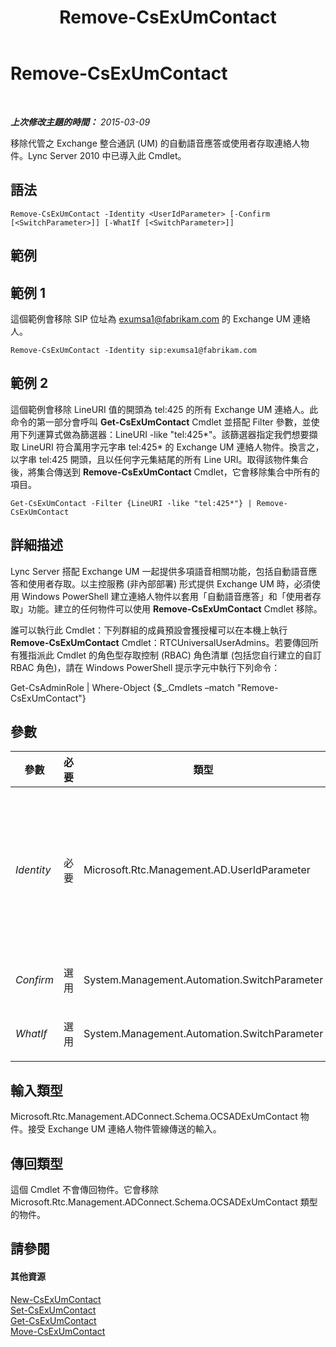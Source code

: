 ﻿---
title: Remove-CsExUmContact
TOCTitle: Remove-CsExUmContact
ms:assetid: d79f7082-f58b-4cc3-a90d-230111e32850
ms:mtpsurl: https://technet.microsoft.com/zh-tw/library/Gg398946(v=OCS.15)
ms:contentKeyID: 49292465
ms.date: 08/10/2015
mtps_version: v=OCS.15
ms.translationtype: HT
---

# Remove-CsExUmContact

 

_**上次修改主題的時間：** 2015-03-09_

移除代管之 Exchange 整合通訊 (UM) 的自動語音應答或使用者存取連絡人物件。Lync Server 2010 中已導入此 Cmdlet。

## 語法

    Remove-CsExUmContact -Identity <UserIdParameter> [-Confirm [<SwitchParameter>]] [-WhatIf [<SwitchParameter>]]

## 範例

## 範例 1

這個範例會移除 SIP 位址為 exumsa1@fabrikam.com 的 Exchange UM 連絡人。

    Remove-CsExUmContact -Identity sip:exumsa1@fabrikam.com

## 範例 2

這個範例會移除 LineURI 值的開頭為 tel:425 的所有 Exchange UM 連絡人。此命令的第一部分會呼叫 **Get-CsExUmContact** Cmdlet 並搭配 Filter 參數，並使用下列運算式做為篩選器：LineURI -like "tel:425\*"。該篩選器指定我們想要擷取 LineURI 符合萬用字元字串 tel:425\* 的 Exchange UM 連絡人物件。換言之，以字串 tel:425 開頭，且以任何字元集結尾的所有 Line URI。取得該物件集合後，將集合傳送到 **Remove-CsExUmContact** Cmdlet，它會移除集合中所有的項目。

    Get-CsExUmContact -Filter {LineURI -like "tel:425*"} | Remove-CsExUmContact

## 詳細描述

Lync Server 搭配 Exchange UM 一起提供多項語音相關功能，包括自動語音應答和使用者存取。以主控服務 (非內部部署) 形式提供 Exchange UM 時，必須使用 Windows PowerShell 建立連絡人物件以套用「自動語音應答」和「使用者存取」功能。建立的任何物件可以使用 **Remove-CsExUmContact** Cmdlet 移除。

誰可以執行此 Cmdlet：下列群組的成員預設會獲授權可以在本機上執行 **Remove-CsExUmContact** Cmdlet：RTCUniversalUserAdmins。若要傳回所有獲指派此 Cmdlet 的角色型存取控制 (RBAC) 角色清單 (包括您自行建立的自訂 RBAC 角色)，請在 Windows PowerShell 提示字元中執行下列命令：

Get-CsAdminRole | Where-Object {$\_.Cmdlets –match "Remove-CsExUmContact"}

## 參數


<table>
<colgroup>
<col style="width: 25%" />
<col style="width: 25%" />
<col style="width: 25%" />
<col style="width: 25%" />
</colgroup>
<thead>
<tr class="header">
<th>參數</th>
<th>必要</th>
<th>類型</th>
<th>說明</th>
</tr>
</thead>
<tbody>
<tr class="odd">
<td><p><em>Identity</em></p></td>
<td><p>必要</p></td>
<td><p>Microsoft.Rtc.Management.AD.UserIdParameter</p></td>
<td><p>您要移除之連絡人物件的唯一識別碼。可以使用下列四種格式的其中一種來指定連絡人識別身分：1) 連絡人的 SIP 位址；2) 連絡人的使用者主體名稱 (UPN)；3) 連絡人的網域名稱和登入名稱，必須是「網域\登入」格式 (例如 litwareinc\exum1)；和 4) 連絡人的 Active Directory 顯示名稱 (例如 Team Auto Attendant)。</p>
<p>完整資料類型：Microsoft.Rtc.Management.AD.UserIdParameter</p></td>
</tr>
<tr class="even">
<td><p><em>Confirm</em></p></td>
<td><p>選用</p></td>
<td><p>System.Management.Automation.SwitchParameter</p></td>
<td><p>在執行命令前先提示確認。</p></td>
</tr>
<tr class="odd">
<td><p><em>WhatIf</em></p></td>
<td><p>選用</p></td>
<td><p>System.Management.Automation.SwitchParameter</p></td>
<td><p>說明執行命令時若不實際執行命令的後果。</p></td>
</tr>
</tbody>
</table>


## 輸入類型

Microsoft.Rtc.Management.ADConnect.Schema.OCSADExUmContact 物件。接受 Exchange UM 連絡人物件管線傳送的輸入。

## 傳回類型

這個 Cmdlet 不會傳回物件。它會移除 Microsoft.Rtc.Management.ADConnect.Schema.OCSADExUmContact 類型的物件。

## 請參閱

#### 其他資源

[New-CsExUmContact](new-csexumcontact.md)  
[Set-CsExUmContact](set-csexumcontact.md)  
[Get-CsExUmContact](get-csexumcontact.md)  
[Move-CsExUmContact](move-csexumcontact.md)

